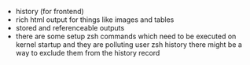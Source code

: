 - history (for frontend)
- rich html output for things like images and tables
- stored and referenceable outputs
- there are some setup zsh commands which need to be executed on kernel startup and they are polluting user zsh history
  there might be a way to exclude them from the history record
